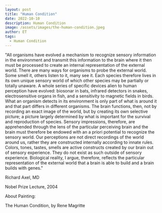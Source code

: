 ```yaml
---
layout: post
title: "Human Condition"
date: 2022-10-10
description: Human Condition 
image: /assets/images/the-human-condition.jpeg
author: ET
tags:
  - Human Condition
---
```



"All organisms have evolved a mechanism to recognize sensory information in the environment and transmit this information to the brain where it then must be processed to create an internal representation of the external world. 
There are many ways for organisms to probe the external world. Some smell it, others listen to it, many see it. 
Each species therefore lives in its own unique sensory world of which other species may be partially or totally unaware.
A whole series of specific devices alien to human perception have evolved: biosonar in bats, infrared detectors in snakes, electrosensitive organs in fish, and a sensitivity to magnetic fields in birds.
What an organism detects in its environment is only part of what is around it and that part differs in different organisms.
The brain functions, then, not by recording an exact image of the world, but by creating its own selective picture; a picture largely determined by what is important for the survival and reproduction of species.
Sensory impressions, therefore, are apprehended through the lens of the particular perceiving brain and the brain must therefore be endowed with an a priori potential to recognize the sensory world.
Our perceptions are not direct recordings of the world around us, rather they are constructed internally according to  innate rules. Colors, tones, tastes, smells are active constructs created by our brain out of sensory experience.
They do not exist as such outside of sensory experience. Biological reality, I argue, therefore, reflects the particular representation of the external world that a brain is able to build and a brain builds with genes."

Richard Axel, MD

Nobel Prize Lecture, 2004

About Painting: 

The Human Condition, by Rene Magritte





